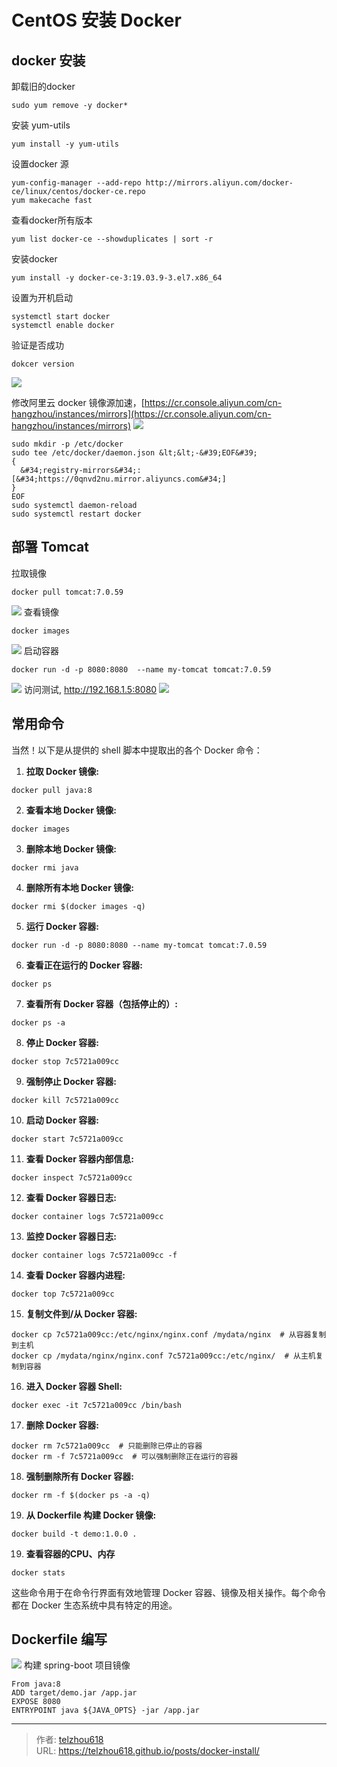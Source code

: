 # CentOS 安装 Docker


## docker 安装

卸载旧的docker
```shell
sudo yum remove -y docker*
```
安装 yum-utils
```shell
yum install -y yum-utils
```
设置docker 源
```shell
yum-config-manager --add-repo http://mirrors.aliyun.com/docker-ce/linux/centos/docker-ce.repo
yum makecache fast
```
查看docker所有版本
```shell
yum list docker-ce --showduplicates | sort -r
```
安装docker
```shell
yum install -y docker-ce-3:19.03.9-3.el7.x86_64
```
设置为开机启动
```shell
systemctl start docker 
systemctl enable docker
```
验证是否成功
```shell
dokcer version
```
![](https://raw.gitmirror.com/telzhou618/images/main/img03/20240423101515.png)

修改阿里云 docker 镜像源加速，[https://cr.console.aliyun.com/cn-hangzhou/instances/mirrors](https://cr.console.aliyun.com/cn-hangzhou/instances/mirrors)
![](https://raw.gitmirror.com/telzhou618/images/main/img03/20240423101725.png)

```shell
sudo mkdir -p /etc/docker
sudo tee /etc/docker/daemon.json &lt;&lt;-&#39;EOF&#39;
{
  &#34;registry-mirrors&#34;: [&#34;https://0qnvd2nu.mirror.aliyuncs.com&#34;]
}
EOF
sudo systemctl daemon-reload
sudo systemctl restart docker
```

## 部署 Tomcat
拉取镜像
```shell
docker pull tomcat:7.0.59
```
![](https://raw.gitmirror.com/telzhou618/images/main/img03/20240423103421.png)
查看镜像
```shell
docker images
```
![](https://raw.gitmirror.com/telzhou618/images/main/img03/20240423103456.png)
启动容器
```shell
docker run -d -p 8080:8080  --name my-tomcat tomcat:7.0.59
```
![](https://raw.gitmirror.com/telzhou618/images/main/img03/20240423103612.png)
访问测试, http://192.168.1.5:8080
![](https://raw.gitmirror.com/telzhou618/images/main/img03/20240423104056.png)

## 常用命令

当然！以下是从提供的 shell 脚本中提取出的各个 Docker 命令：

1. **拉取 Docker 镜像:**
```shell
docker pull java:8
```

2. **查看本地 Docker 镜像:**
```shell
docker images
```

3. **删除本地 Docker 镜像:**
```shell
docker rmi java
```

4. **删除所有本地 Docker 镜像:**
```shell
docker rmi $(docker images -q)
```

5. **运行 Docker 容器:**
```shell
docker run -d -p 8080:8080 --name my-tomcat tomcat:7.0.59
```

6. **查看正在运行的 Docker 容器:**
```shell
docker ps
```

7. **查看所有 Docker 容器（包括停止的）:**
```shell
docker ps -a
```

8. **停止 Docker 容器:**
```shell
docker stop 7c5721a009cc
```

9. **强制停止 Docker 容器:**
```shell
docker kill 7c5721a009cc
```

10. **启动 Docker 容器:**
```shell
docker start 7c5721a009cc
```

11. **查看 Docker 容器内部信息:**
```shell
docker inspect 7c5721a009cc
```

12. **查看 Docker 容器日志:**
```shell
docker container logs 7c5721a009cc
```

13. **监控 Docker 容器日志:**
```shell
docker container logs 7c5721a009cc -f
```

14. **查看 Docker 容器内进程:**
```shell
docker top 7c5721a009cc
```

15. **复制文件到/从 Docker 容器:**
```shell
docker cp 7c5721a009cc:/etc/nginx/nginx.conf /mydata/nginx  # 从容器复制到主机
docker cp /mydata/nginx/nginx.conf 7c5721a009cc:/etc/nginx/  # 从主机复制到容器
```

16. **进入 Docker 容器 Shell:**
```shell
docker exec -it 7c5721a009cc /bin/bash
```

17. **删除 Docker 容器:**
```shell
docker rm 7c5721a009cc  # 只能删除已停止的容器
docker rm -f 7c5721a009cc  # 可以强制删除正在运行的容器
```

18. **强制删除所有 Docker 容器:**
```shell
docker rm -f $(docker ps -a -q)
```

19. **从 Dockerfile 构建 Docker 镜像:**
```shell
docker build -t demo:1.0.0 .
```
19. **查看容器的CPU、内存**
```shell
docker stats
```

这些命令用于在命令行界面有效地管理 Docker 容器、镜像及相关操作。每个命令都在 Docker 生态系统中具有特定的用途。

## Dockerfile 编写

![](https://raw.gitmirror.com/telzhou618/images/main/img03/20240423110348.png)
构建 spring-boot 项目镜像
```shell
From java:8
ADD target/demo.jar /app.jar
EXPOSE 8080
ENTRYPOINT java ${JAVA_OPTS} -jar /app.jar

```








---

> 作者: [telzhou618](https://github.com/telzhou618)  
> URL: https://telzhou618.github.io/posts/docker-install/  

